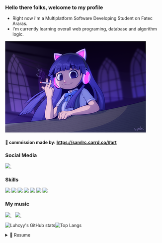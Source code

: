 ### Hello there folks, welcome to my profile 


- Right now i'm a Multiplatform Software Developing Student on Fatec Araras.
- I'm currently learning overall web programing, database and algorithm logic.


  
![alt text](https://github.com/Luhcyy/Luhcyy/blob/main/images/luhcycommssion3.png)

#### :ram: commission made by: https://samlrc.carrd.co/#art



### Social Media
<p>
  <a href=https://www.linkedin.com/in/lucas-luiz-assis-609a3a205>
   <img src=https://img.shields.io/badge/LinkedIn-151515?style=for-the-badge&logo=linkedin&logoColor=white/>
  </a>&nbsp;&nbsp;
  
  </p>
  
  ### Skills
  <p>
  <a>
    <img src=https://img.shields.io/badge/MySQL-151515?style=for-the-badge&logo=mysql&logoColor=black/>
    <img src=https://img.shields.io/badge/CSS3-151515?style=for-the-badge&logo=css3&logoColor=white/>
    <img src=https://img.shields.io/badge/HTML5-151515?style=for-the-badge&logo=html5&logoColor=white/>
    <img src=https://img.shields.io/badge/JavaScript-151515?style=for-the-badge&logo=javascript&logoColor=F7DF1E/>
    <img src=https://img.shields.io/badge/PHP-151515?style=for-the-badge&logo=php&logoColor=white/>
    <img src=https://img.shields.io/badge/C%2B%2B-151515?style=for-the-badge&logo=c%2B%2B&logoColor=white/>
    <img src=https://img.shields.io/badge/Angular-151515?style=for-the-badge&logo=angular&logoColor=white/>
  </a>
  </p>
  
  ### My music
  <p>
  <a href=https://soundcloud.com/luhcy>
   <img src=https://img.shields.io/badge/SoundCloud-151515?style=for-the-badge&logo=soundcloud&logoColor=white/>
  </a>&nbsp;&nbsp;  
  <a href=https://open.spotify.com/artist/4GKzZZ9jZcP4zPKsSxMZSp?si=VNQ-AtOrTI6vBXCf7sb3DQ>
   <img src=https://img.shields.io/badge/Spotify-151515?style=for-the-badge&logo=spotify&logoColor=white/>
  </a>&nbsp;&nbsp; 
  </p>
  
![Luhcyy's GitHub stats](https://github-readme-stats.vercel.app/api?username=Luhcyy&theme=dark&show_icons=true)![Top Langs](https://github-readme-stats.vercel.app/api/top-langs/?username=Luhcyy&layout=compact&theme=dark)
  
  
  <details>
    <summary> 📝 Resume</summary>
    
## Education
  - 📖 **System Development**\
  📆 2019 - 2022  
  🏫 ** ETEC Tenente Aviador Gustavo Klug** - Pirassununga, São Paulo
  
  - 📖 **Multiplatform Software Development**\
  📆 2023 - now  
  🏫 ** Fatec Araras** - Araras, São Paulo
